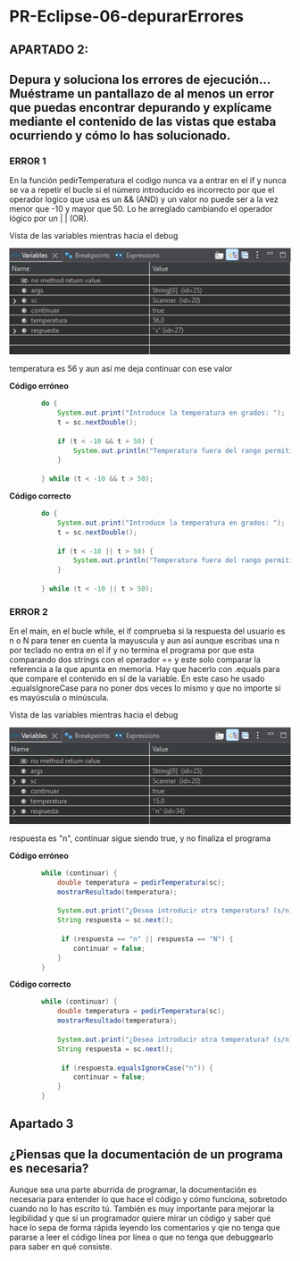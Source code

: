 # PR-Eclipse-06-depurarErrores

## APARTADO 2: 
## Depura y soluciona los errores de ejecución... Muéstrame un pantallazo de al menos un error que puedas encontrar depurando y explícame mediante el contenido de las vistas que estaba ocurriendo y cómo lo has solucionado.

### ERROR 1

En la función pedirTemperatura el codigo nunca va a entrar en el if y nunca se va a repetir el bucle si el número introducido es incorrecto por que el operador logico que usa es un && (AND) y un valor no puede ser a la vez menor que -10 y mayor que 50. Lo he arreglado cambiando el operador lógico por un | | (OR).

Vista de las variables mientras hacia el debug

![error de pedirTemperatura](img/pedirTemperatura.png)   

temperatura es 56 y aun así me deja continuar con ese valor

**Código erróneo**
``` java
        do {
            System.out.print("Introduce la temperatura en grados: ");
            t = sc.nextDouble();
            
            if (t < -10 && t > 50) {
                System.out.println("Temperatura fuera del rango permitido (-10 a 50)."); 
            }
            
        } while (t < -10 && t > 50);
```

**Código correcto**
``` java
        do {
            System.out.print("Introduce la temperatura en grados: ");
            t = sc.nextDouble();
            
            if (t < -10 || t > 50) {
                System.out.println("Temperatura fuera del rango permitido (-10 a 50)."); 
            }
            
        } while (t < -10 || t > 50);
```

### ERROR 2

En el main, en el bucle while, el if comprueba si la respuesta del usuario es n o N para tener en cuenta la mayuscula y aun así aunque escribas una n por teclado no entra en el if y no termina el programa por que esta comparando dos strings con el operador == y este solo comparar la referencia a la que apunta en memoria. Hay que hacerlo con .equals para que compare el contenido en sí de la variable. En este caso he usado .equalsIgnoreCase para no poner dos veces lo mismo y que no importe si es mayúscula o minúscula.

Vista de las variables mientras hacia el debug

![error de while continuar](img/continuar.png)  

respuesta es "n", continuar sigue siendo true, y no finaliza el programa

**Código erróneo**
``` java
        while (continuar) { 
            double temperatura = pedirTemperatura(sc); 
            mostrarResultado(temperatura);

            System.out.print("¿Desea introducir otra temperatura? (s/n): ");
            String respuesta = sc.next();

             if (respuesta == "n" || respuesta == "N") { 
            	continuar = false; 
            }     
        }
```

**Código correcto**
``` java
        while (continuar) { 
            double temperatura = pedirTemperatura(sc); 
            mostrarResultado(temperatura);

            System.out.print("¿Desea introducir otra temperatura? (s/n): ");
            String respuesta = sc.next();

             if (respuesta.equalsIgnoreCase("n")) { 
            	continuar = false; 
            }     
        }
```

## Apartado 3
## ¿Piensas que la documentación de un programa es necesaria?

Aunque sea una parte aburrida de programar, la documentación es necesaria para entender lo que hace el código y cómo funciona, sobretodo cuando no lo has escrito tú. También es muy importante para mejorar la legibilidad y que si un programador quiere mirar un código y saber qué hace lo sepa de forma rápida leyendo los comentarios y qie no tenga que pararse a leer el código línea por línea o que no tenga que debuggearlo para saber en qué consiste.


















